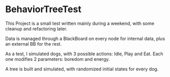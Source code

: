 # BehaviorTreeTest

This Project is a small test written mainly during a weekend, with some cleanup and refactoring later.

Data is managed through a BlackBoard on every node for internal data, plus an external BB for the rest.

As a test, I simulated dogs, with 3 possible actions: Idle, Play and Eat. 
Each one modifies 2 parameters: boredom and energy.

A tree is built and simulated, with randomized initial states for every dog.
